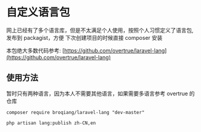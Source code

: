 # 自定义语言包

网上已经有了多个语言库，但是不太满足个人使用，按照个人习惯定义了语言包,
发布到 packagist，方便 下次创建项目的时候直接 composer 安装

本包绝大多数代码参考: [https://github.com/overtrue/laravel-lang](https://github.com/overtrue/laravel-lang)

## 使用方法

暂时只有两种语言，因为本人不需要其他语言，如果需要多语言参考 overtrue 的仓库

```shell
composer require broqiang/laravel-lang "dev-master"

php artisan lang:publish zh-CN,en
```


